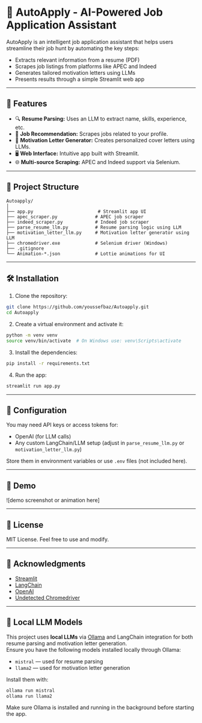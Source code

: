 # 🧠 AutoApply - AI-Powered Job Application Assistant

AutoApply is an intelligent job application assistant that helps users streamline their job hunt by automating the key steps:
- Extracts relevant information from a resume (PDF)
- Scrapes job listings from platforms like APEC and Indeed
- Generates tailored motivation letters using LLMs
- Presents results through a simple Streamlit web app

---

## 🚀 Features

- 🔍 **Resume Parsing:** Uses an LLM to extract name, skills, experience, etc.
- 🧠 **Job Recommendation:** Scrapes jobs related to your profile.
- 📝 **Motivation Letter Generator:** Creates personalized cover letters using LLMs.
- 🖥️ **Web Interface:** Intuitive app built with Streamlit.
- 🌐 **Multi-source Scraping:** APEC and Indeed support via Selenium.

---

## 📂 Project Structure

```
Autoapply/
│
├── app.py                        # Streamlit app UI
├── apec_scraper.py              # APEC job scraper
├── indeed_scraper.py            # Indeed job scraper
├── parse_resume_llm.py          # Resume parsing logic using LLM
├── motivation_letter_llm.py     # Motivation letter generator using LLM
├── chromedriver.exe             # Selenium driver (Windows)
├── .gitignore
└── Animation-*.json             # Lottie animations for UI
```

---

## 🛠️ Installation

1. Clone the repository:

```bash
git clone https://github.com/youssefbaz/Autoapply.git
cd Autoapply
```

2. Create a virtual environment and activate it:

```bash
python -m venv venv
source venv/bin/activate  # On Windows use: venv\Scripts\activate
```

3. Install the dependencies:

```bash
pip install -r requirements.txt
```

4. Run the app:

```bash
streamlit run app.py
```

---

## 🔐 Configuration

You may need API keys or access tokens for:
- OpenAI (for LLM calls)
- Any custom LangChain/LLM setup (adjust in `parse_resume_llm.py` or `motivation_letter_llm.py`)

Store them in environment variables or use `.env` files (not included here).

---

## 📸 Demo

![demo screenshot or animation here]

---

## 📄 License

MIT License. Feel free to use and modify.

---

## 🙌 Acknowledgments

- [Streamlit](https://streamlit.io/)
- [LangChain](https://www.langchain.com/)
- [OpenAI](https://openai.com/)
- [Undetected Chromedriver](https://github.com/ultrafunkamsterdam/undetected-chromedriver)


---

## 🧠 Local LLM Models

This project uses **local LLMs** via [Ollama](https://ollama.com/) and LangChain integration for both resume parsing and motivation letter generation.  
Ensure you have the following models installed locally through Ollama:

- `mistral` — used for resume parsing
- `llama2` — used for motivation letter generation

Install them with:

```bash
ollama run mistral
ollama run llama2
```

Make sure Ollama is installed and running in the background before starting the app.
